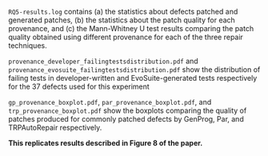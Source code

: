 `RQ5-results.log` contains (a) the statistics about defects patched and generated patches,
(b) the statistics about the patch quality for each provenance, and (c) the Mann-Whitney U test
results comparing the patch quality obtained using different provenance for each of the three repair techniques. 

`provenance_developer_failingtestsdistribution.pdf` and `provenance_evosuite_failingtestsdistribution.pdf`
show the distribution of failing tests in developer-written and EvoSuite-generated tests respectively 
for the 37 defects used for this experiment 

`gp_provenance_boxplot.pdf`, `par_provenance_boxplot.pdf`, and `trp_provenance_boxplot.pdf` show the boxplots
comparing the quality of patches produced for commonly patched defects by GenProg, Par, and TRPAutoRepair respectively. 

**This replicates results described in Figure 8 of the paper.**
